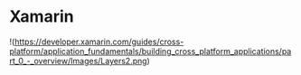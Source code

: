 # Xamarin

!(https://developer.xamarin.com/guides/cross-platform/application_fundamentals/building_cross_platform_applications/part_0_-_overview/Images/Layers2.png)